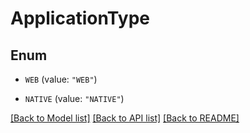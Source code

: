 # ApplicationType

## Enum


* `WEB` (value: `"WEB"`)

* `NATIVE` (value: `"NATIVE"`)


[[Back to Model list]](../README.md#documentation-for-models) [[Back to API list]](../README.md#documentation-for-api-endpoints) [[Back to README]](../README.md)


